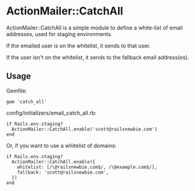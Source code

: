 # ActionMailer::CatchAll

ActionMailer::CatchAll is a simple module to define a white-list of email addresses, used for staging environments.

If the emailed user is on the whitelist, it sends to that user.

If the user isn't on the whitelist, it sends to the fallback email address(es).

## Usage

  Gemfile:

    gem 'catch_all'

  config/initializers/email_catch_all.rb:

    if Rails.env.staging?
      ActionMailer::CatchAll.enable('scott@railsnewbie.com')
    end

  Or, if you want to use a whitelist of domains:

    if Rails.env.staging?
      ActionMailer::CatchAll.enable({
        whitelist: [/\@railsnewbie.com$/, /\@example.com$/],
        fallback: 'scott@railsnewbie.com',
      })
    end
